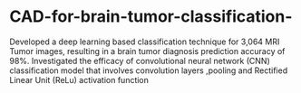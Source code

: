 # CAD-for-brain-tumor-classification-
Developed a deep learning based classification technique for 3,064 MRI Tumor images, resulting in a brain tumor diagnosis prediction accuracy of 98%. Investigated the efficacy of convolutional neural network (CNN) classification model that involves convolution layers ,pooling and Rectified Linear Unit (ReLu) activation function
